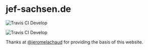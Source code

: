 jef-sachsen.de
==============

![Travis CI Develop](https://travis-ci.org/jef-sachsen/jef-sachsen.de.svg?branch=master)

![Travis CI Develop](https://travis-ci.org/jef-sachsen/jef-sachsen.de.svg?branch=develop)

Thanks at [@jeromelachaud](https://jeromelachaud.github.io/freelancer-theme) for providing the basis of this website.
